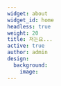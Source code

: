 ```yaml
---
widget: about
widget_id: home
headless: true
weight: 20
title: 저는요...
active: true
author: admin
design:
  background:
    image: 
---
```

